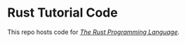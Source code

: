 # Rust Tutorial Code

This repo hosts code for [*The Rust Programming Language*](https://doc.rust-lang.org/book/).
